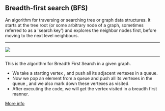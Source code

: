## Breadth-first search (BFS)
 An algorithm for traversing or searching tree or graph data structures. It starts at the tree root (or some arbitrary node of a graph, sometimes referred to as a 'search key') and explores the neighbor nodes first, before moving to the next level neighbours.

--------------------
![](https://upload.wikimedia.org/wikipedia/commons/4/46/Animated_BFS.gif)

--------------------
This is the algorithm for Breadth First Search in a given graph.

* We take a starting vertex , and push all its adjacent vertexes in a queue.
* Now we pop an element from a queue and push all its vertexes in the queue , and we also mark down these vertexes as visited.
* After executing the code, we will get the vertex visited in a breadth first manner.

[More info](https://en.wikipedia.org/wiki/Breadth-first_search)
